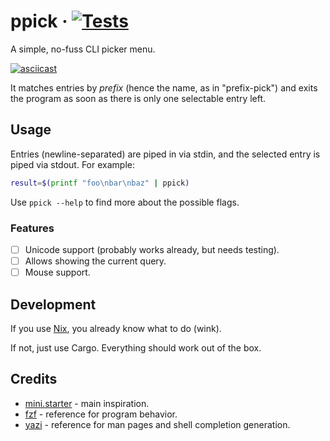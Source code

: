 # ppick · [![Tests](https://github.com/Grazen0/ppick/actions/workflows/tests.yml/badge.svg)](https://github.com/Grazen0/ppick/actions/workflows/tests.yml)

A simple, no-fuss CLI picker menu.

[ ![asciicast](https://asciinema.org/a/708394.svg) ](https://asciinema.org/a/708394)

It matches entries by *prefix* (hence the name, as in "prefix-pick") and exits the program as soon as there is only one selectable entry left.

## Usage

Entries (newline-separated) are piped in via stdin, and the selected entry is piped via stdout. For example:

```bash
result=$(printf "foo\nbar\nbaz" | ppick)
```

Use `ppick --help` to find more about the possible flags.

### Features

- [ ] Unicode support (probably works already, but needs testing).
- [ ] Allows showing the current query.
- [ ] Mouse support.

## Development

If you use [Nix](https://nixos.org/), you already know what to do (wink).

If not, just use Cargo. Everything should work out of the box.

## Credits

- [mini.starter](https://github.com/echasnovski/mini.starter) - main inspiration.
- [fzf](https://github.com/junegunn/fzf) - reference for program behavior.
- [yazi](https://github.com/sxyazi/yazi) - reference for man pages and shell completion generation.
